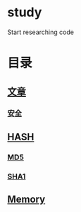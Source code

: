 # study
 Start researching code

# 目录

## [文章](./Articles)
### [安全](./Articles/安全)

## [HASH](./HASH)
### [MD5](./HASH/MD5)
### [SHA1](./HASH/SHA1)

## [Memory](./Memory)
